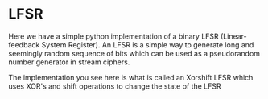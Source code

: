 # LFSR
Here we have a simple python implementation of a binary LFSR (Linear-feedback System Register). An LFSR is a simple way to generate long and seemingly random sequence of bits which can be used as a pseudorandom number generator in stream ciphers.  
  
The implementation you see here is what is called an Xorshift LFSR which uses XOR's and shift operations to change the state of the LFSR
